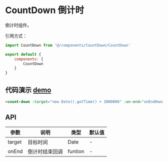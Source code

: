 # CountDown 倒计时

倒计时组件。



引用方式：

```javascript
import CountDown from '@/components/CountDown/CountDown'

export default {
    components: {
        CountDown
    }
}
```



## 代码演示  [demo](https://pro.loacg.com/test/home)

```html
<count-down :target="new Date().getTime() + 3000000" :on-end="onEndHandle" />
```



## API

| 参数      | 说明                                      | 类型         | 默认值 |
|----------|------------------------------------------|-------------|-------|
| target | 目标时间 | Date | - |
| onEnd |  倒计时结束回调 | funtion | -|
